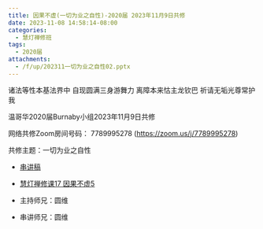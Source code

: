 ```yaml
---
title: 因果不虚(一切为业之自性)-2020届 2023年11月9日共修
date: 2023-11-08 14:58:14-08:00
categories:
  - 慧灯禅修班
tags:
  - 2020届
attachments:
  - /f/up/202311一切为业之自性02.pptx
---
```

诸法等性本基法界中 自现圆满三身游舞力
离障本来怙主龙钦巴 祈请无垢光尊常护我

温哥华2020届Burnaby小组2023年11月9日共修

网络共修Zoom房间号码： 7789995278 (<https://zoom.us/j/7789995278>)

共修主题：一切为业之自性
* [串讲稿](/f/up/202311一切为业之自性02.pptx)
* [慧灯禅修课17 因果不虚5](https://fohuifayu.com/index.php/huideng-jiangtang/rensheng-zhihui/2016-07-21-09-15-04/2017-01-20-04-20-16/2357-l17074)



* 主持师兄：圆维
* 串讲师兄：圆维